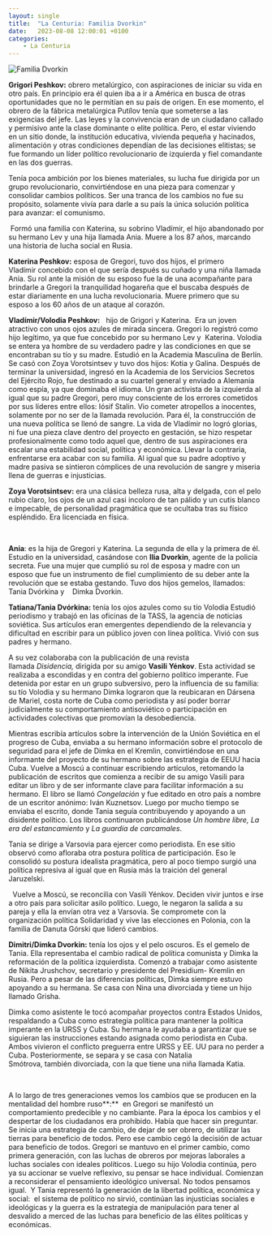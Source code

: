 ```yaml
---
layout: single
title:  "La Centuria: Familia Dvorkin"
date:   2023-08-08 12:00:01 +0100
categories: 
    - La Centuria
---
```

![Familia Dvorkin](/assets/img/familia-dvorkin.png)  

**Grigori Peshkov:** obrero metalúrgico, con aspiraciones de iniciar su
vida en otro país. En principio era él quien iba a ir a América en busca
de otras oportunidades que no le permitían en su país de origen. En ese
momento, el obrero de la fábrica metalúrgica Putílov tenía que someterse
a las exigencias del jefe. Las leyes y la convivencia eran de un
ciudadano callado y permisivo ante la clase dominante o elite política.
Pero, el estar viviendo en un sitio donde, la institución educativa,
vivienda pequeña y hacinados, alimentación y otras condiciones dependían
de las decisiones elitistas; se fue formando un líder político
revolucionario de izquierda y fiel comandante en las dos guerras.

Tenía poca ambición por los bienes materiales, su lucha fue dirigida por
un grupo revolucionario, convirtiéndose en una pieza para comenzar y
consolidar cambios políticos. Ser una tranca de los cambios no fue su
propósito, solamente vivía para darle a su país la única solución
política para avanzar: el comunismo.

 Formó una familia con Katerina, su sobrino Vladímir, el hijo abandonado
por su hermano Lev y una hija llamada Ania. Muere a los 87 años,
marcando una historia de lucha social en Rusia.

**Katerina Peshkov:** esposa de Gregori, tuvo dos hijos, el primero
Vladímir concebido con el que sería después su cuñado y una niña llamada
Ania. Su rol ante la misión de su esposo fue la de una acompañante para
brindarle a Gregori la tranquilidad hogareña que el buscaba después de
estar diariamente en una lucha revolucionaria. Muere primero que su
esposo a los 60 años de un ataque al corazón.

**Vladímir/Volodia Peshkov:**   hijo de Grigori y Katerina.  Era un
joven atractivo con unos ojos azules de mirada sincera. Gregori lo
registró como hijo legítimo, ya que fue concebido por su hermano Lev y 
Katerina. Volodia se entera ya hombre de su verdadero padre y las
condiciones en que se encontraban su tío y su madre. Estudió en la
Academia Masculina de Berlín. Se casó con Zoya Vorotsintsev y tuvo dos
hijos: Kotia y Galina. Después de terminar la universidad, ingresó en la
Academia de los Servicios Secretos del Ejército Rojo, fue destinado a su
cuartel general y enviado a Alemania como espía, ya que dominaba el
idioma. Un gran activista de la izquierda al igual que su padre Gregori,
pero muy consciente de los errores cometidos por sus líderes entre
ellos: Iósif Stalin. Vio cometer atropellos a inocentes, solamente por
no ser de la llamada revolución. Para él, la construcción de una nueva
política se llenó de sangre. La vida de Vladímir no logró glorias, ni
fue una pieza clave dentro del proyecto en gestación, se hizo respetar
profesionalmente como todo aquel que, dentro de sus aspiraciones era
escalar una estabilidad social, política y económica. Llevar la
contraria, enfrentarse era acabar con su familia. Al igual que su padre
adoptivo y madre pasiva se sintieron cómplices de una revolución de
sangre y miseria llena de guerras e injusticias.

**Zoya Vorotsintsev:** era una clásica belleza rusa, alta y delgada, con
el pelo rubio claro, los ojos de un azul casi incoloro de tan pálido y
un cutis blanco e impecable, de personalidad pragmática que se ocultaba
tras su físico espléndido. Era licenciada en física.

 

**Ania**: es la hija de Gregori y Katerina. La segunda de ella y la
primera de él.  Estudio en la universidad, casándose con **Ilia
Dvorkin**, agente de la policía secreta. Fue una mujer que cumplió su
rol de esposa y madre con un esposo que fue un instrumento de fiel
cumplimiento de su deber ante la revolución que se estaba gestando. Tuvo
dos hijos gemelos, llamados: Tania Dvórkina y    Dimka Dvorkin.

**Tatiana/Tania Dvórkina:** tenía los ojos azules como su tío Volodia
Estudió periodismo y trabajó en las oficinas de la TASS, la agencia de
noticias soviética. Sus artículos eran emergentes dependiendo de la
relevancia y dificultad en escribir para un público joven con línea
política. Vivió con sus padres y hermano.

A su vez colaboraba con la publicación de una revista
llamada *Disidencia,* dirigida por su amigo **Vasili Yénkov**. Esta
actividad se realizaba a escondidas y en contra del gobierno político
imperante. Fue detenida por estar en un grupo subversivo, pero la
influencia de su familia: su tío Volodia y su hermano Dimka lograron que
la reubicaran en Dársena de Mariel, costa norte de Cuba como periodista
y así poder borrar judicialmente su comportamiento antisoviético o
participación en actividades colectivas que promovían la desobediencia.

Mientras escribía artículos sobre la intervención de la Unión Soviética
en el progreso de Cuba, enviaba a su hermano información sobre el
protocolo de seguridad para el jefe de Dimka en el Kremlin,
convirtiéndose en una informante del proyecto de su hermano sobre las
estrategia de EEUU hacia Cuba. Vuelve a Moscú a continuar escribiendo
artículos, retomando la publicación de escritos que comienza a recibir
de su amigo Vasili para editar un libro y de ser informante clave para
facilitar información a su hermano. El libro se llamó *Congelación* y
fue editado en otro país a nombre de un escritor anónimo: Iván
Kuznetsov. Luego por mucho tiempo se enviaba el escrito, donde Tania
seguía contribuyendo y apoyando a un disidente político. Los libros
continuaron publicándose *Un hombre libre, La era del estancamiento* y
*La guardia de carcamales*.

Tania se dirige a Varsovia para ejercer como periodista. En ese sitio
observó como afloraba otra postura política de participación. Eso le
consolidó su postura idealista pragmática, pero al poco tiempo surgió
una política represiva al igual que en Rusia más la traición del general
Jaruzelski.

  Vuelve a Moscú, se reconcilia con Vasili Yénkov. Deciden vivir juntos
e irse a otro país para solicitar asilo político. Luego, le negaron la
salida a su pareja y ella la envían otra vez a Varsovia. Se compromete
con la organización política Solidaridad y vive las elecciones en
Polonia, con la familia de Danuta Górski que lideró cambios.

**Dimitri/Dimka Dvorkin:** tenía los ojos y el pelo oscuros. Es el
gemelo de Tania. Ella representaba el cambio radical de política
comunista y Dimka la reformación de la política izquierdista. Comenzó a
trabajar como asistente de Nikita Jrushchov, secretario y presidente del
Presidium- Kremlin en Rusia. Pero a pesar de las diferencias políticas,
Dimka siempre estuvo apoyando a su hermana. Se casa con Nina una
divorciada y tiene un hijo llamado Grisha.

Dimka como asistente le tocó acompañar proyectos contra Estados Unidos,
respaldando a Cuba como estrategia política para mantener la política
imperante en la URSS y Cuba. Su hermana le ayudaba a garantizar que se
siguieran las instrucciones estando asignada como periodista en Cuba.
Ambos vivieron el conflicto preguerra entre URSS y EE. UU para no perder
a Cuba. Posteriormente, se separa y se casa con Natalia
Smótrova, también divorciada, con la que tiene una niña llamada Katia.

 

A lo largo de tres generaciones vemos los cambios que se producen en la
mentalidad del hombre ruso**:**  en Gregori se manifestó un
comportamiento predecible y no cambiante. Para la época los cambios y el
despertar de los ciudadanos era prohibido. Había que hacer sin
preguntar. Se inicia una estrategia de cambio, de dejar de ser obrero,
de utilizar las tierras para beneficio de todos. Pero ese cambio cegó la
decisión de actuar para beneficio de todos. Gregori se mantuvo en el
primer cambio, como primera generación, con las luchas de obreros por
mejoras laborales a luchas sociales con ideales políticos. Luego su hijo
Volodia continúa, pero ya su accionar se vuelve reflexivo, su pensar se
hace individual. Comienzan a reconsiderar el pensamiento ideológico
universal. No todos pensamos igual.  Y Tania representó la generación de
la libertad política, económica y social:  el sistema de político no
sirvió, continúan las injusticias sociales e ideológicas y la guerra es
la estrategia de manipulación para tener al desvalido a merced de las
luchas para beneficio de las élites políticas y económicas.

